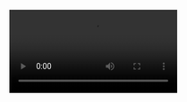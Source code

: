 

<video src="://github.com/jpenvoyage/AnimatedTicTac/assets/126640755/949e2880-d12c-4af0-be99-37f7661f75fa"></video>
